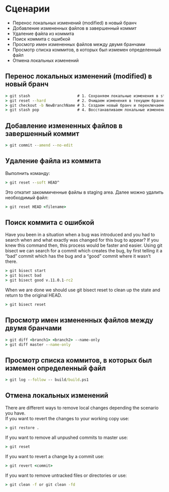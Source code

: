 # Сценарии
* Перенос локальных изменений (modified) в новый бранч
* Добавление измененных файлов в завершенный коммит
* Удаление файла из коммита
* Поиск коммита с ошибкой
* Просмотр имен измененных файлов между двумя бранчами
* Просмотр списка коммитов, в которых был измемен определенный файл
* Отмена локальных изменений
## Перенос локальных изменений (modified) в новый бранч
```cmd
> git stash                     # 1. Сохраняем локальные изменения в stash
> git reset --hard              # 2. Очищаем изменения в текущем бранче
> git checkout -b NewBranchName # 3. Создаем новый бранч и переключаемся на него
> git stash pop                 # 4. Восстанавливаем локальные изменения из stash
```
## Добавление измененных файлов в завершенный коммит
```cmd
> git commit --amend --no-edit
```
## Удаление файла из коммита
Выполнить команду:
```cmd
> git reset --soft HEAD^
```
Это откатит закоммиченные файлы в staging area. Далее можно удалить необходимый файл:
```cmd
> git reset HEAD <filename>
```
## Поиск коммита с ошибкой
Have you been in a situation when a bug was introduced and you had to search when and what exactly was changed for this bug to appear? If you knew this command then, this process would be faster and easier. Using git bisect we can search for a commit which creates the bug, by first telling it a “bad” commit which has the bug and a “good” commit where it wasn’t there.
```cmd
> git bisect start
> git bisect bad
> git bisect good v.11.0.1-rc2
```
When we are done we should use git bisect reset to clean up the state and return to the original HEAD.
```cmd
> git bisect reset
```
## Просмотр имен измененных файлов между двумя бранчами
```cmd
> git diff <branch1> <branch2> --name-only
> git diff master --name-only
```
## Просмотр списка коммитов, в которых был измемен определенный файл
```cmd
> git log --follow -- build/build.ps1
```
## Отмена локальных изменений
There are different ways to remove local changes depending the scenario you have.  
If you want to revert the changes to your working copy use:
```cmd
> git restore .
```
If you want to remove all unpushed commits to master use:
```cmd
> git reset
```
If you want to revert a change by a commit use:
```cmd
> git revert <commit>
```
If you want to remove untracked files or directories or use:
```cmd
> git clean -f or git clean -fd
```
